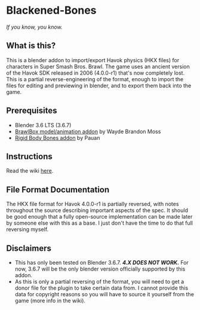 # Blackened-Bones
_If you know, you know._

## What is this?
This is a blender addon to import/export Havok physics (HKX files) for characters in Super Smash Bros. Brawl. The game uses an ancient version of the Havok SDK released in 2006 (4.0.0-r1) that's now completely lost. This is a partial reverse-engineering of the format, enough to import the files for editing and previewing in blender, and to export them back into the game.

## Prerequisites
- Blender 3.6 LTS (3.6.7)
- [BrawlBox model/animation addon](https://github.com/Minon/scripts/blob/main/blender/blender_to_brawlbox_maya_exporter.py) by Wayde Brandon Moss
- [Rigid Body Bones addon](https://github.com/Pauan/blender-rigid-body-bones) by Pauan

## Instructions
Read the wiki [here](https://github.com/exul-anima/Blackened-Bones/wiki).

## File Format Documentation
The HKX file format for Havok 4.0.0-r1 is partially reversed, with notes throughout the source describing important aspects of the spec. It should be good enough that a fully open-source implementation can be made later by someone else with this as a base. I just don't have the time to do that full reversing myself.

## Disclaimers
- This has only been tested on Blender 3.6.7. _**4.X DOES NOT WORK.**_ For now, 3.6.7 will be the only blender version officially supported by this addon.
- As this is only a partial reversing of the format, you will need to get a donor file for the plugin to take certain data from. I cannot provide this data for copyright reasons so you will have to source it yourself from the game (more info in the wiki).
